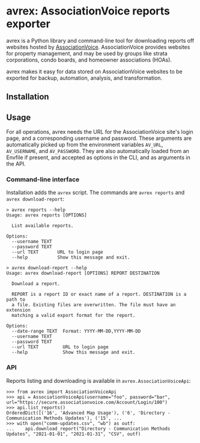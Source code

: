 # avrex: AssociationVoice reports exporter

avrex is a Python library and command-line tool for downloading reports
off websites hosted by [AssociationVoice](https://associationvoice.com/).
AssociationVoice provides websites for property management, and may be used
by groups like strata corporations, condo boards, and homeowner associations (HOAs).

avrex makes it easy for data stored on AssociationVoice websites to be
exported for backup, automation, analysis, and transformation.

## Installation

## Usage

For all operations, avrex needs the URL for the AssociationVoice site's login page,
and a corresponding username and password.
These arguments are automatically picked up from the environment variables
`AV_URL`, `AV_USERNAME`, and `AV_PASSWORD`.
They are also automatically loaded from an Envfile if present,
and accepted as options in the CLI, and as arguments in the API.

### Command-line interface

Installation adds the `avrex` script. The commands are `avrex reports` and `avrex download-report`:

```
> avrex reports --help
Usage: avrex reports [OPTIONS]

  List available reports.

Options:
  --username TEXT
  --password TEXT
  --url TEXT       URL to login page
  --help           Show this message and exit.

```

```
> avrex download-report --help
Usage: avrex download-report [OPTIONS] REPORT DESTINATION

  Download a report.

  REPORT is a report ID or exact name of a report. DESTINATION is a path to
  a file. Existing files are overwritten. The file must have an extension
  matching a valid export format for the report.

Options:
  --date-range TEXT  Format: YYYY-MM-DD,YYYY-MM-DD
  --username TEXT
  --password TEXT
  --url TEXT         URL to login page
  --help             Show this message and exit.
```

### API

Reports listing and downloading is available in `avrex.AssociationVoiceApi`:

```pycon
>>> from avrex import AssociationVoiceApi
>>> api = AssociationVoiceApi(username="foo", password="bar", url="https://secure.associationvoice.com/Account/Login/100")
>>> api.list_reports()
OrderedDict([('16', 'Advanced Map Usage'), ('6', 'Directory - Communication Methods Updates'), ('15', ...
>>> with open("comm-updates.csv", "wb") as outf:
...    api.download_report("Directory - Communication Methods Updates", "2021-01-01", "2021-01-31", "CSV", outf)

```